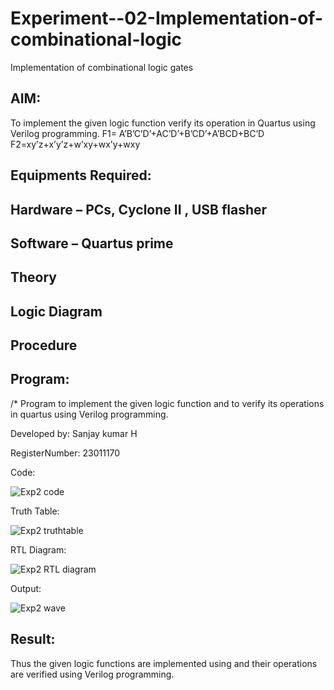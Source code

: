 # Experiment--02-Implementation-of-combinational-logic
Implementation of combinational logic gates
 
## AIM:
To implement the given logic function verify its operation in Quartus using Verilog programming.
 F1= A’B’C’D’+AC’D’+B’CD’+A’BCD+BC’D
F2=xy’z+x’y’z+w’xy+wx’y+wxy
 
 
 
## Equipments Required:
## Hardware – PCs, Cyclone II , USB flasher
## Software – Quartus prime


## Theory
 

## Logic Diagram
## Procedure
## Program:
/*
Program to implement the given logic function and to verify its operations in quartus using Verilog programming.

Developed by: Sanjay kumar H

RegisterNumber:  23011170

Code:

![Exp2 code](https://github.com/Sanjaykumar0924/Experiment--02-Implementation-of-combinational-logic-/assets/144149258/abbffd39-1731-41d7-92d8-b782b0adb508)

Truth Table:

![Exp2 truthtable](https://github.com/Sanjaykumar0924/Experiment--02-Implementation-of-combinational-logic-/assets/144149258/157a0123-25dd-4dba-81d8-8358a895fd62)


RTL Diagram:

![Exp2 RTL diagram](https://github.com/Sanjaykumar0924/Experiment--02-Implementation-of-combinational-logic-/assets/144149258/1807af24-9719-4afe-a74c-b52e0b6ae1d4)

Output:

![Exp2 wave](https://github.com/Sanjaykumar0924/Experiment--02-Implementation-of-combinational-logic-/assets/144149258/2c1b6a35-e94f-4284-bd5d-d7c73a28eb4b)



## Result:
Thus the given logic functions are implemented using  and their operations are verified using Verilog programming.
